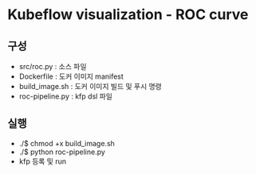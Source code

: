 # Kubeflow visualization - ROC curve

## 구성
* src/roc.py : 소스 파일
* Dockerfile : 도커 이미지 manifest
* build_image.sh : 도커 이미지 빌드 및 푸시 명령
* roc-pipeline.py : kfp dsl 파일

## 실행
* ./$ chmod +x build_image.sh
* ./$ python roc-pipeline.py
* kfp 등록 및 run